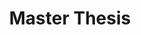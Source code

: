 ---
title: Master Thesis
moreInfoLink: https://github.com/petrepa/TFE4940
heroImage: https://raw.githubusercontent.com/petrepa/TFE4940/main/media/misc/combined_collage.png
description: In fall 2021, I wrote my master's thesis (TFE4940) on the machine learning-based foreground extractor for the AdMiRe project, analyzing its quality through objective and subjective measurements.
pubDate: 'December 2021'
---